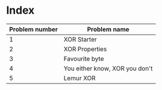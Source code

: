 # Index

| Problem number | Problem name |
| --- | ----------- |
| 1 | XOR Starter |
| 2 | XOR Properties |
| 3 | Favourite byte |
| 4 | You either know, XOR you don't |
| 5 | Lemur XOR |
